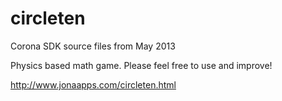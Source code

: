 circleten
=========
Corona SDK source files from May 2013

Physics based math game. Please feel free to use and improve!

http://www.jonaapps.com/circleten.html

